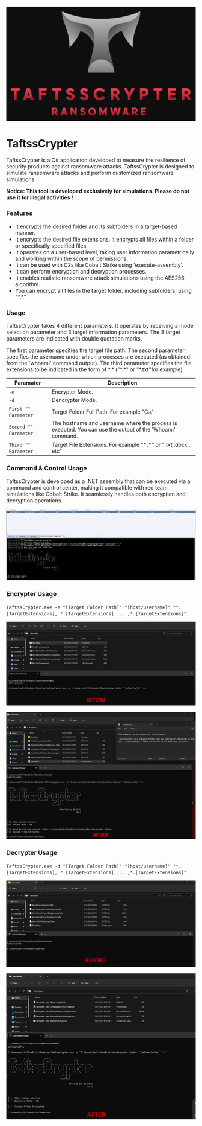 

<p align="center">
 <img src="https://github.com/taftss/TaftssCrypter/blob/master/TaftssCrypter.png" alt="alt text" >  
</p>

# TaftssCrypter

TaftssCrypter is a C# application developed to measure the resilience of security products against ransomware attacks. TaftssCrypter is designed to simulate ransomware attacks and perform customized ransomware simulations

<b>Notice: This tool is developed exclusively for simulations. Please do not use it for illegal activities !</b>

### Features

- It encrypts the desired folder and its subfolders in a target-based manner.
- It encrypts the desired file extensions. It encrypts all files within a folder or specifically specified files.
- It operates on a user-based level, taking user information parametrically and working within the scope of permissions.
- It can be used with C2s like Cobalt Strike using 'execute-assembly'.
- It can perform encryption and decryption processes.
- It enables realistic ransomware attack simulations using the AES256 algorithm.
- You can encrypt all files in the target folder, including subfolders, using "\*.\*"

### Usage
TaftssCrypter takes 4 different parameters. It operates by receiving a mode selection parameter and 3 target information parameters. The 3 target parameters are indicated with double quotation marks.

The first parameter specifies the target file path. The second parameter specifies the username under which processes are executed (as obtained from the 'whoami' command output). The third parameter specifies the file extensions to be indicated in the form of \*.\* ("\*.\*" or "*.txt"for example).

| Paramater | Description                    |
| ------------- | ------------------------------ |
| `-e`      | Encrypter Mode.       |
| `-d`   | Dencrypter Mode.      |
| `First "" Parameter`   | Target Folder Full Path. For example "C:\\\"      |
| `Second "" Parameter`   | The hostname and username where the process is executed. You can use the output of the 'Whoami' command.     |
| `Third "" Parameter`   | Target File Extensions. For example "\*.\*" or "*.txt,*.docx... etc"      |


### Command & Control Usage
TaftssCrypter is developed as a .NET assembly that can be executed via a command and control center, making it compatible with red team simulations like Cobalt Strike. It seamlessly handles both encryption and decryption operations.

<p align="center">
 <img src="https://github.com/taftss/TaftssCrypter/blob/master/TaftssCrypter%20C2.png" alt="TaftssCrypter Encrypter C2">  
</p>

### Encrypter Usage
`TaftssCrypter.exe -e "[Target Folder Path]" "[host/username]" "*.[TargetExtensions], *.[TargetExtensions],....,*.[TargetExtensions]"`

<p align="center">
 <img src="https://github.com/taftss/TaftssCrypter/blob/master/TaftssCrypter%20E1.png" alt="TaftssCrypter Encrypter" >  
</p>

<p align="center">
 <img src="https://github.com/taftss/TaftssCrypter/blob/master/TaftssCrypter%20E2.png" alt="TaftssCrypter Encrypter" >  
</p>

### Decrypter Usage
`TaftssCrypter.exe -d "[Target Folder Path]" "[host/username]" "*.[TargetExtensions], *.[TargetExtensions],....,*.[TargetExtensions]"`

<p align="center">
 <img src="https://github.com/taftss/TaftssCrypter/blob/master/TaftssCrypter%20D1.png" alt="TaftssCrypter Decrypter" >  
</p>

<p align="center">
 <img src="https://github.com/taftss/TaftssCrypter/blob/master/TaftssCrypter%20D2.png" alt="TaftssCrypter Decrypter" >  
</p>
